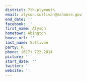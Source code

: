 ```yaml
---
district: 7th-plymouth
email: alyson.sullivan@mahouse.gov
end_date: ''
facebook: ''
first_name: Alyson
hometown: Abington
house_url: ''
last_name: Sullivan
party: R
phone: (617) 722-2014
picture: ''
start_date: ''
twitter: ''
website: ''
---
```

